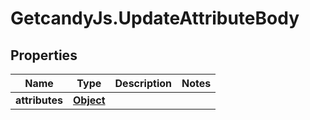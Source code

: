 # GetcandyJs.UpdateAttributeBody

## Properties

Name | Type | Description | Notes
------------ | ------------- | ------------- | -------------
**attributes** | [**Object**](.md) |  | 



